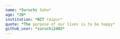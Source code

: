 ```yaml
---
name: *Suruchi Sahu*
age: *20*
institution: *NIT raipur*
quote: *The purpose of our lives is to be happy*
github_user: *suruchi2402*
---
```

